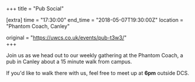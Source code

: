 +++
title = "Pub Social"

[extra]
time = "17:30:00"
end_time = "2018-05-07T19:30:00Z"
location = "Phantom Coach, Canley"

original = "https://uwcs.co.uk/events/pub-t3w3/"    
+++

Join us as we head out to our weekly gathering at the Phantom Coach, a pub in Canley about a 15 minute walk from campus.

  

If you'd like to walk there with us, feel free to meet up at **6pm** outside DCS.

